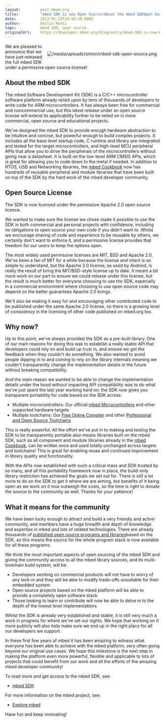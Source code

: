 ```yaml
---
layout:         post-mbed-org
title:          "mbed SDK is now Open Source!About the mbed SDKOpen Source LicenseWhy now?What it means for the community"
date:           2013-02-22T20:48:20.000Z
author:         Emilio Monti
tags:           mbed SDK, open source
originalUrl:    https://developer.mbed.org/blog/entry/mbed-SDK-is-now-Open-Source/
---
```


<div style="padding: 10px; float:right">
  <p>
    <img src="https://developer.mbed.org/media/uploads/simon/mbed-sdk-open-source.png"
    alt="/media/uploads/simon/mbed-sdk-open-source.png" title="/media/uploads/simon/mbed-sdk-open-source.png">
  </p>
</div>
<p>We are pleased to announce that we have just released the full mbed SDK
  under a permissive open source license!</p>

<h2>About the mbed SDK</h2>

<p>The mbed Software Development Kit (SDK) is a C/C++ microcontroller software
  platform already relied upon by tens of thousands of developers to write
  code for ARM microcontrollers. It has always been free for commercial and
  noncommercial use, but this latest release under an open source license
  will extend its applicability further to be relied on in more commercial,
  open source and educational projects.</p>
<p>We&apos;ve designed the mbed SDK to provide enough hardware abstraction
  to be intuitive and concise, but powerful enough to build complex projects.
  It includes all the base level startup code, C runtime and library pre-integrated
  and tested for the target microcontrollers, and high-level MCU peripheral
  APIs that allow you to drive the peripherals of the microcontrollers without
  going near a datasheet. It is built on the low-level ARM CMSIS APIs, which
  is great for allowing you to code down to the metal if needed. In addition
  to RTOS, USB and Networking libraries, the <a href="http://mbed.org/cookbook">mbed Cookbook</a> now
  has hundreds of reusable peripheral and module libraries that have been
  built on top of the SDK by the hard work of the mbed developer community.</p>

<h2>Open Source License</h2>

<p>The SDK is now licensed under the permissive Apache 2.0 open source licence.</p>
<p>We wanted to make sure the license we chose made it possible to use the
  SDK in both commercial and personal projects with confidence, including
  no obligations to open source your own code if you didn&apos;t want to.
  Whilst we encourage sharing of code and experience to be reusable by others,
  we certainly don&apos;t want to enforce it, and a permissive license provides
  that freedom for our users to keep the options open.</p>
<p>The most widely used permissive licenses are MIT, BSD and Apache 2.0.
  We&apos;ve been a fan of MIT for a while because the license and intent
  is so simple to understand, but the Apache 2.0 license, as used by Android,
  is really the result of bring the MIT/BSD-style license up to date. It
  meant a bit more work on our part to ensure we could release under this
  license, but the result is much better for everyone choosing to use the
  SDK, especially in a commercial environment where choosing to use open
  source code may depend on the better guarantees Apache 2.0 brings.</p>
<p>We&apos;ll also be making it easy for and encouraging other contributed
  code to be published under the same Apache 2.0 license, so there is a growing
  level of consistency in the licensing of other code published on mbed.org
  too.</p>

<h2>Why now?</h2>

<p>Up to this point, we&apos;ve always provided the SDK as a pre-built library.
  One of our main reasons for doing this was to establish a really stable
  API that developers could rely on and build up trust in, and ensure we
  got the feedback when they couldn&apos;t do something. We also wanted to
  avoid people dipping in to and coming to rely on the library internals
  meaning we couldn&apos;t transparently change the implementation details
  in the future without breaking compatibility.</p>
<p>And the main reason we wanted to be able to change the implementation
  details under the hood without impacting API compatibility was to do what
  we&apos;ve just spent the last year working hard on; the SDK now gives
  you transparent portability for code based on the SDK across:</p>
<ul>
  <li>Multiple microcontrollers: Our official <a href="/handbook/mbed-Microcontrollers">mbed Microcontrollers</a> and
    other supported hardware targets</li>
  <li>Multiple toolchains: Our <a href="/handbook/mbed-Compiler">Free Online Compiler</a> and
    other <a href="/handbook/Exporting-to-offline-toolchains">Professional and Open Source Toolchains</a>

  </li>
</ul>
<p>This is really powerful. All the effort we&apos;ve put in to making and
  testing the SDK to be transparently portable also means libraries built
  on the mbed SDK, such as all component and module libraries already in
  the <a href="http://mbed.org/cookbook">mbed Cookbook</a>, can be written
  once and used totally unchanged across targets and toolchains! This is
  great for enabling reuse and continued improvement in library quality and
  functionality.</p>
<p>With the APIs now established with such a critical mass and SDK trusted
  by so many, and all this portability framework now in place, the build-only
  library restriction has achieved the goals we set out for. There is still
  a lot more to do on the SDK to get it where we are aiming, but benefits
  of it being open as we work on it now outweigh the costs, so the time is
  right to donate the source to the community as well. Thanks for your patience!</p>

<h2>What it means for the community</h2>

<p>We have been lucky enough to attract and build a very friendly and active
  community, and members have a huge breadth and depth of knowledge and expertise
  in mbed and lots of related technologies. There are already thousands of
  <a
  href="/code">published open source programs and libraries</a>based on the SDK, so this
    means the source for the whole program stack is now available for all these
    programs.</p>
<p>We think the most important aspects of open sourcing of the mbed SDK and
  giving the community access to all the mbed library sources, and its multi-toolchain
  build system, will be:</p>
<ul>
  <li>Developers working on commercial products will not have to worry of any
    lock-in and they will be able to modify trade-offs unsuitable for their
    embedded system</li>
  <li>Open source projects based on the mbed platform will be able to provide
    a completely open software stack</li>
  <li>Those looking to learn or contribute will now be able to delve in to the
    depth of the lowest level implementations</li>
</ul>
<p>Whilst the SDK is already very established and stable, it is still very
  much a work in progress for where we&apos;ve set our sights. We hope that
  working on it more publicly will also help make sure we end up in the right
  place for all our developers we support.</p>
<p>In these first few years of mbed it has been amazing to witness what everyone
  has been able to achieve with the mbed platform, very often going beyond
  our original use cases. We hope this milestone is the next step in making
  the platform even more powerful, flexible and applicable to lots of projects
  that could benefit from our work and all the efforts of the amazing mbed
  developer community!</p>
<p>To read more and get access to the mbed SDK, see:</p>
<ul>
  <li><a href="http://mbed.org/handbook/mbed-SDK">mbed SDK</a>

  </li>
</ul>
<p>For more information on the mbed project, see:</p>
<ul>
  <li><a href="http://mbed.org/explore">Explore mbed</a>

  </li>
</ul>
<p>Have fun and keep innovating!</p>
